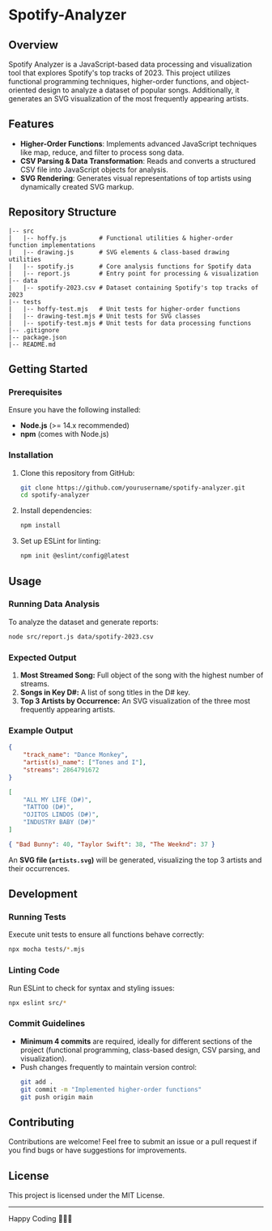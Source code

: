 # Spotify-Analyzer

## Overview
Spotify Analyzer is a JavaScript-based data processing and visualization tool that explores Spotify's top tracks of 2023. This project utilizes functional programming techniques, higher-order functions, and object-oriented design to analyze a dataset of popular songs. Additionally, it generates an SVG visualization of the most frequently appearing artists.

## Features
- **Higher-Order Functions**: Implements advanced JavaScript techniques like map, reduce, and filter to process song data.
- **CSV Parsing & Data Transformation**: Reads and converts a structured CSV file into JavaScript objects for analysis.
- **SVG Rendering**: Generates visual representations of top artists using dynamically created SVG markup.

## Repository Structure
```
|-- src
|   |-- hoffy.js         # Functional utilities & higher-order function implementations
|   |-- drawing.js       # SVG elements & class-based drawing utilities
|   |-- spotify.js       # Core analysis functions for Spotify data
|   |-- report.js        # Entry point for processing & visualization
|-- data
|   |-- spotify-2023.csv # Dataset containing Spotify's top tracks of 2023
|-- tests
|   |-- hoffy-test.mjs   # Unit tests for higher-order functions
|   |-- drawing-test.mjs # Unit tests for SVG classes
|   |-- spotify-test.mjs # Unit tests for data processing functions
|-- .gitignore
|-- package.json
|-- README.md
```

## Getting Started

### Prerequisites
Ensure you have the following installed:
- **Node.js** (>= 14.x recommended)
- **npm** (comes with Node.js)

### Installation
1. Clone this repository from GitHub:
   ```sh
   git clone https://github.com/yourusername/spotify-analyzer.git
   cd spotify-analyzer
   ```
2. Install dependencies:
   ```sh
   npm install
   ```
3. Set up ESLint for linting:
   ```sh
   npm init @eslint/config@latest
   ```

## Usage

### Running Data Analysis
To analyze the dataset and generate reports:
```sh
node src/report.js data/spotify-2023.csv
```
### Expected Output
1. **Most Streamed Song:** Full object of the song with the highest number of streams.
2. **Songs in Key D#:** A list of song titles in the D# key.
3. **Top 3 Artists by Occurrence:** An SVG visualization of the three most frequently appearing artists.

### Example Output
```json
{
    "track_name": "Dance Monkey",
    "artist(s)_name": ["Tones and I"],
    "streams": 2864791672
}

[
    "ALL MY LIFE (D#)",
    "TATTOO (D#)",
    "OJITOS LINDOS (D#)",
    "INDUSTRY BABY (D#)"
]

{ "Bad Bunny": 40, "Taylor Swift": 38, "The Weeknd": 37 }
```
An **SVG file (`artists.svg`)** will be generated, visualizing the top 3 artists and their occurrences.

## Development
### Running Tests
Execute unit tests to ensure all functions behave correctly:
```sh
npx mocha tests/*.mjs
```

### Linting Code
Run ESLint to check for syntax and styling issues:
```sh
npx eslint src/*
```

### Commit Guidelines
- **Minimum 4 commits** are required, ideally for different sections of the project (functional programming, class-based design, CSV parsing, and visualization).
- Push changes frequently to maintain version control:
  ```sh
  git add .
  git commit -m "Implemented higher-order functions"
  git push origin main
  ```

## Contributing
Contributions are welcome! Feel free to submit an issue or a pull request if you find bugs or have suggestions for improvements.

## License
This project is licensed under the MIT License.

---
Happy Coding 🎵🎨🚀

